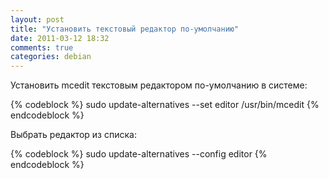 ```yaml
---
layout: post
title: "Установить текстовый редактор по-умолчанию"
date: 2011-03-12 18:32
comments: true
categories: debian
---
```


Установить mcedit текстовым редактором по-умолчанию в системе:

{% codeblock %}
sudo update-alternatives --set editor /usr/bin/mcedit
{% endcodeblock %}

Выбрать редактор из списка:

{% codeblock %}
sudo update-alternatives --config editor
{% endcodeblock %}


